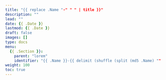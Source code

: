 ```yaml
---
title: "{{ replace .Name "-" " " | title }}"
description: ""
lead: ""
date: {{ .Date }}
lastmod: {{ .Date }}
draft: false
images: []
type: docs
menu:
  {{ .Section }}:
    parent: "lorem"
    identifier: "{{ .Name }}-{{ delimit (shuffle (split (md5 .Name) "" )) "" }}"
weight: 100
toc: true
---
```

